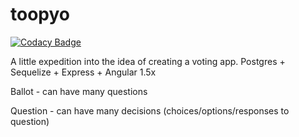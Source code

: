 # toopyo

[![Codacy Badge](https://api.codacy.com/project/badge/Grade/0e4e35f8a8484996b90520ca90482f13)](https://www.codacy.com/app/mooniker/toopyo?utm_source=github.com&utm_medium=referral&utm_content=mooniker/toopyo&utm_campaign=badger)

A little expedition into the idea of creating a voting app. Postgres + Sequelize + Express + Angular 1.5x


Ballot - can have many questions

Question - can have many decisions (choices/options/responses to question)

